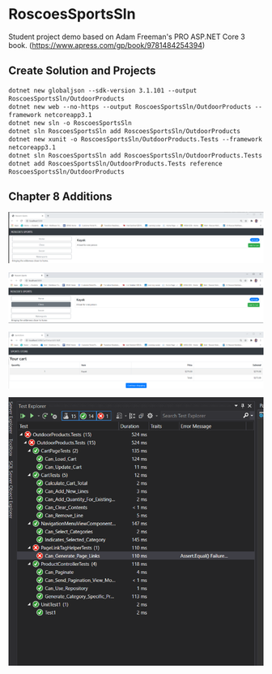 # RoscoesSportsSln
Student project demo based on Adam Freeman's PRO ASP.NET Core 3 book. (https://www.apress.com/gp/book/9781484254394)

## Create Solution and Projects


    dotnet new globaljson --sdk-version 3.1.101 --output RoscoesSportsSln/OutdoorProducts
    dotnet new web --no-https --output RoscoesSportsSln/OutdoorProducts --framework netcoreapp3.1
    dotnet new sln -o RoscoesSportsSln
    dotnet sln RoscoesSportsSln add RoscoesSportsSln/OutdoorProducts 
    dotnet new xunit -o RoscoesSportsSln/OutdoorProducts.Tests --framework netcoreapp3.1
    dotnet sln RoscoesSportsSln add RoscoesSportsSln/OutdoorProducts.Tests 
    dotnet add RoscoesSportsSln/OutdoorProducts.Tests reference RoscoesSportsSln/OutdoorProducts 

## Chapter 8 Additions

![Image1](https://github.com/RJTveit/RoscoesSportsSln/blob/master/Screenshots/Sports%20Store%201.png)

![Image2](https://github.com/RJTveit/RoscoesSportsSln/blob/master/Screenshots/Sports%20Store%202.png)

![Image3](https://github.com/RJTveit/RoscoesSportsSln/blob/master/Screenshots/Sports%20Store%203.png)

![Image4](https://github.com/RJTveit/RoscoesSportsSln/blob/master/Screenshots/Sports%20Store%204.png)

